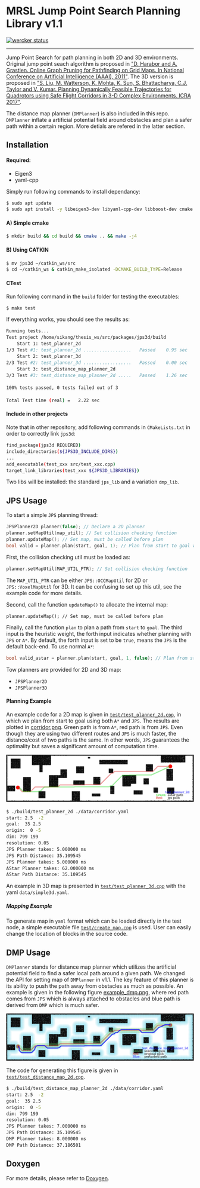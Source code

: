 # MRSL Jump Point Search Planning Library v1.1
[![wercker status](https://app.wercker.com/status/880ab5feaff25f0483e5f2c4f834b8c0/s/master "wercker status")](https://app.wercker.com/project/byKey/880ab5feaff25f0483e5f2c4f834b8c0)
- - -
Jump Point Search for path planning in both 2D and 3D environments. Original jump point seach algorithm is proposed in ["D. Harabor and A. Grastien. Online Graph Pruning for Pathfinding on Grid Maps. In National Conference on Artificial Intelligence (AAAI), 2011"](https://www.aaai.org/ocs/index.php/AAAI/AAAI11/paper/download/3761/4007). The 3D version is proposed in ["S. Liu, M. Watterson, K. Mohta, K. Sun, S. Bhattacharya, C.J. Taylor and V. Kumar. Planning Dynamically Feasible Trajectories for Quadrotors using Safe Flight Corridors in 3-D Complex Environments. ICRA 2017"](http://ieeexplore.ieee.org/abstract/document/7839930/).

The distance map planner (`DMPlanner`) is also included in this repo. `DMPlanner` inflate a artificial potential field around obstacles and plan a safer path within a certain region. More detials are refered in the latter section.

## Installation
#### Required:
 - Eigen3
 - yaml-cpp

Simply run following commands to install dependancy:
```bash
$ sudo apt update
$ sudo apt install -y libeigen3-dev libyaml-cpp-dev libboost-dev cmake
```

#### A) Simple cmake
```bash
$ mkdir build && cd build && cmake .. && make -j4
```

#### B) Using CATKIN
```bash
$ mv jps3d ~/catkin_ws/src
$ cd ~/catkin_ws & catkin_make_isolated -DCMAKE_BUILD_TYPE=Release
```

#### CTest
Run following command in the `build` folder for testing the executables:
```bash
$ make test
```

If everything works, you should see the results as:
```bash
Running tests...
Test project /home/sikang/thesis_ws/src/packages/jps3d/build
    Start 1: test_planner_2d
1/3 Test #1: test_planner_2d ..................   Passed    0.95 sec
    Start 2: test_planner_3d
2/3 Test #2: test_planner_3d ..................   Passed    0.00 sec
    Start 3: test_distance_map_planner_2d
3/3 Test #3: test_distance_map_planner_2d .....   Passed    1.26 sec

100% tests passed, 0 tests failed out of 3

Total Test time (real) =   2.22 sec
```

#### Include in other projects
Note that in other repository, add following commands in `CMakeLists.txt` in order to correctly link `jps3d`:
```sh
find_package(jps3d REQUIRED)
include_directories(${JPS3D_INCLUDE_DIRS})
...
add_executable(test_xxx src/test_xxx.cpp)
target_link_libraries(test_xxx ${JPS3D_LIBRARIES})
```

Two libs will be installed: the standard `jps_lib` and a variation `dmp_lib`.

## JPS Usage
To start a simple `JPS` planning thread:
```c++
JPSPlanner2D planner(false); // Declare a 2D planner
planner.setMapUtil(map_util); // Set collision checking function
planner.updateMap(); // Set map, must be called before plan
bool valid = planner.plan(start, goal, 1); // Plan from start to goal with heuristic weight 1, using JPS
```

First, the collision checking util must be loaded as:
```c++
planner.setMapUtil(MAP_UTIL_PTR); // Set collision checking function
```
The `MAP_UTIL_PTR` can be either `JPS::OCCMapUtil` for 2D or `JPS::VoxelMapUtil` for 3D. It can be confusing to set up this util, see the example code for more details.

Second, call the function `updateMap()` to allocate the internal map:
```
planner.updateMap(); // Set map, must be called before plan
```

Finally, call the function `plan` to plan a path from `start` to `goal`. The third input is the heuristic weight, the forth input indicates whether planning with `JPS` or `A*`.
By default, the forth input is set to be `true`, means the `JPS` is the default back-end. To use normal `A*`:
```c++
bool valid_astar = planner.plan(start, goal, 1, false); // Plan from start to goal with heuristic weight 1, using A*
```

Tow planners are provided for 2D and 3D map:
 - ```JPSPlanner2D```
 - ```JPSPlanner3D```

#### Planning Example
An example code for a 2D map is given in [`test/test_planner_2d.cpp`](https://github.com/sikang/jps3d/blob/master/test/test_planner_2d.cpp),
in which we plan from start to goal using both ```A*``` and ```JPS```.
The results are plotted in [corridor.png](https://github.com/sikang/jps3d/blob/master/data/corridor.png).
Green path is from ```A*```, red path is from ```JPS```. Even though they are using two different routes and `JPS` is much faster, the distance/cost of two paths is the same.
In other words, `JPS` guarantees the optimality but saves a significant amount of computation time.

![Visualization](./data/corridor.png)
```bash
$ ./build/test_planner_2d ./data/corridor.yaml
start: 2.5  -2
goal:  35 2.5
origin:  0 -5
dim: 799 199
resolution: 0.05
JPS Planner takes: 5.000000 ms
JPS Path Distance: 35.109545
JPS Planner takes: 5.000000 ms
AStar Planner takes: 62.000000 ms
AStar Path Distance: 35.109545
```

An example in 3D map is presented in [`test/test_planner_3d.cpp`](https://github.com/sikang/jps3d/blob/master/test/test_planner_3d.cpp) with the yaml `data/simple3d.yaml`.

##### Mapping Example
To generate map in `yaml` format which can be loaded directly in the test node, a simple executable file [`test/create_map.cpp`](https://github.com/sikang/jps3d/blob/master/test/create_map.cpp) is used.
User can easily change the location of blocks in the source code.

## DMP Usage
`DMPlanner` stands for distance map planner which utilizes the artificial potential field to find a safer local path around a given path. We changed the API for setting map of `DMPlanner` in v1.1.
The key feature of this planner is its ability to push the path away from obstacles as much as possible. An example is given in the following figure
[example_dmp.png](https://github.com/sikang/jps3d/blob/master/data/example_dmp.png), where red path comes from `JPS` which is always attached to obstacles and blue path is derived from `DMP` which is much safer.

![Visualization](./data/example_dmp.png)

The code for generating this figure is given in [`test/test_distance_map_2d.cpp`](https://github.com/sikang/jps3d/blob/master/test/test_distance_map_planner_2d.cpp).
```bash
$ ./build/test_distance_map_planner_2d ./data/corridor.yaml
start: 2.5  -2
goal:  35 2.5
origin:  0 -5
dim: 799 199
resolution: 0.05
JPS Planner takes: 7.000000 ms
JPS Path Distance: 35.109545
DMP Planner takes: 8.000000 ms
DMP Path Distance: 37.186501
```

## Doxygen
For more details, please refer to [Doxygen](https://kumarrobotics.github.io/jps3d).

